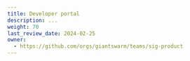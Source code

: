 ```yaml
---
title: Developer portal
description: ...
weight: 70
last_review_date: 2024-02-25
owner:
  - https://github.com/orgs/giantswarm/teams/sig-product
---
```

